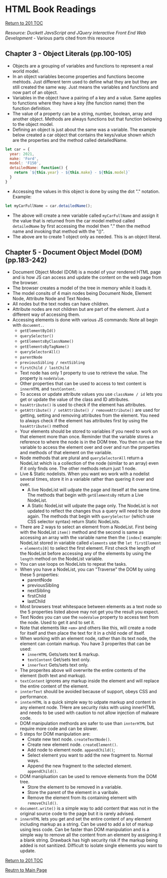 # HTML Book Readings

[Return to 201 TOC](201TOC.md)

*Resource: Duckett JavsScript and JQuery interactive Front End Web Development* - Various parts cited from this resource

## Chapter 3 - Object Literals (pp.100-105)

- Objects are a grouping of variables and functions to represent a real world model.
- In an object variables become properties and functions become mehtods. Just different term used to define what they are but they are still created the same way. Just means the variables and functions and now part of an object.
- Variables in the object have a pairing of a key and a value. Same applies to functions where they have a key (the function name) then the function definition.
- The value of a property can be a string, number, boolean, array and another object. Methods are always functions but that function belowing to the object model.
- Defining an object is just about the same was a variable. The example below created a car object that contains the keys/value shown which are the properties and the method called detailedName.

```javascript
let car = {
  year: 2021,
  make: 'Ford',
  model: 'F150',
  detailedName: function() {
    return `${this.year} - ${this.make} - ${this.model}`
  }
}
```

- Accessing the values in this object is done by using the dot "." notation. Example:

```javascript
let myCarFullName = car.detailedName();
```

- The above will create a new variable called `myCarFullName` and assign it the value that is returned from the car model method called `detailedName` by first accessing the model then "." then the method name and invoking that method with the "()".
- The above are to create 1 object only as needed. This is an object literal.

## Chapter 5 - Document Object Model (DOM) (pp.183-242)

- Document Object Model (DOM) is a model of your rendered HTML page and is how JS can access and update the content on the web page from the browser.
- The browser creates a model of the tree in memory while it loads it.
- The model consits of 4 main nodes being Document Node, Element Node, Attribute Node and Text Nodes.
- All nodes but the text nodes can have children.
- Attribute nodes are not children but are part of the element. Just a different way of accessing them.
- Accessing elements is done with various JS commands: Note all begin with `docuemnt.`.
  - `getElementById()`
  - `querySelector()`
  - `getElementsByClassName()`
  - `getElementsByTagName()`
  - `querySelectorAll()`
  - `parentNode`
  - `previousSibling / nextSibling`
  - `firstChild / lastChild`
  - Text node has only 1 property to use to retrieve the value. The property is `nodeValue`.
  - Other properties that can be used to access to text content is `innerHTML` and `textContent`.
  - To access or update attribute values you use `className / id` lets you get or update the value of the class and ID attributes.
  - `hasAttribute()` is used to check if the element has attributes.
  - `getAttribute() / setAttribute() / removeAttribute()` are used for getting, setting and removing attributes from the element. You need to always check if the element has attributes first by using the `hasAttribute()` method
  - Your elements should be stored to variables if you need to work on that element more than once. Reminder that the variable stores a reference to where the node is in the DOM tree. You then run use the variable to access the element over and over and run the properties and methods of that element on the variable.
  - Node methods that are plural and `querySelectorAll` return a NodeList which is a collection of the node (similar to an array) even if it only finds one. The other methods return just 1 node.
  - Live & Static nodelists. When you want wo work with a nodelist several times, store it in a variable rather than quering it over and over.
    - A live NodeList will udpate the page and iteself at the same time. The methods that begin with `getElementsBy` return a Live NodeList.
    - A Static NodeList will udpate the page only. The NodeList is not updated to reflect the changes thus a query will need to be done again. The methods that begin with `querySelector` (which use CSS selector syntax) return Static NodeLists.
  - There are 2 ways to select an element from a NodeList. First being with the NodeList `item()` method and the second is same as accessing an array with the variable name then the `[index]` example: NodeList stored in variable called `elements` use the `let firstElement = elements[0]` to select the first element. First check the length of the NodeList before accessing any of the elements by using the `length` method on the NodeList variable.
  - You can use loops on NodeLists to repeat the tasks.
  - When you have a NodeList, you can "Traverse" the DOM by using these 5 properties:
    - parentNode
    - previousSibling
    - nextSibling
    - firstChild
    - lastChild
  - Most browsers treat whitespace between elements as a text node so the 5 properties listed above may not get you the result you expect.
  - Text Nodes you can use the `nodeValue` property to access text from the node. Used to get it and to set it.
  - Note that elements like `<em>` and others like this, will create a node for itself and then place the text for it in a child node of itself.
  - When working with an element node, rather than its text node, the element can contain markup. You have 3 properites that can be used:
    - `innerHTML` Gets/sets text & markup.
    - `textContent` Get/sets text only.
    - `innerText` Gets/sets text only.
  - The properites above will overwrite the entire contents of the element (both text and markup).
  - `textContent` ignores any markup inside the element and will replace the entire content of the element.
  - `innterText` should be avoided because of support, obeys CSS and performance.
  - `innterHTML` is a quick simple way to udpate markup and content in any element node. THere are security risks with using innerHTML and needs to be used with caution to not allow injection of malware code.
  - DOM manipulation methords are safer to use than `innterHTML` but require more code and can be slower.
  - 5 steps for DOM manipulation are:
    - Create new text node. `createTextNode()`.
    - Create new element node. `createElement()`.
    - Add node to element node. `appendChild()`;
    - Select element you want to add the new fragment to. Normal ways.
    - Append the new fragment to the selected element. `appendChild()`.
  - DOM manipluation can be used to remove elements from the DOM tree.
    - Store the element to be removed in a variable.
    - Store the parent of the element in a varibale.
    - Remove the element from its containing element with `removeChild()`.
  - `document.write()` is a simple way to add content that was not in the original source code to the page but it is rarely advised.
  - `innerHTML` lets you get and set the entire content of any element including markup as a string. Can be used to add a lot of markup using less code. Can be faster than DOM manipulation and is a simple way to remove all the content from an element by assigning it a blank string. Drawback has high security risk if the markup being added is not sanitized. Difficult to isolate single elements you want to update.

[Return to 201 TOC](201TOC.md)

[Reutrn to Main Page](../README.md)
